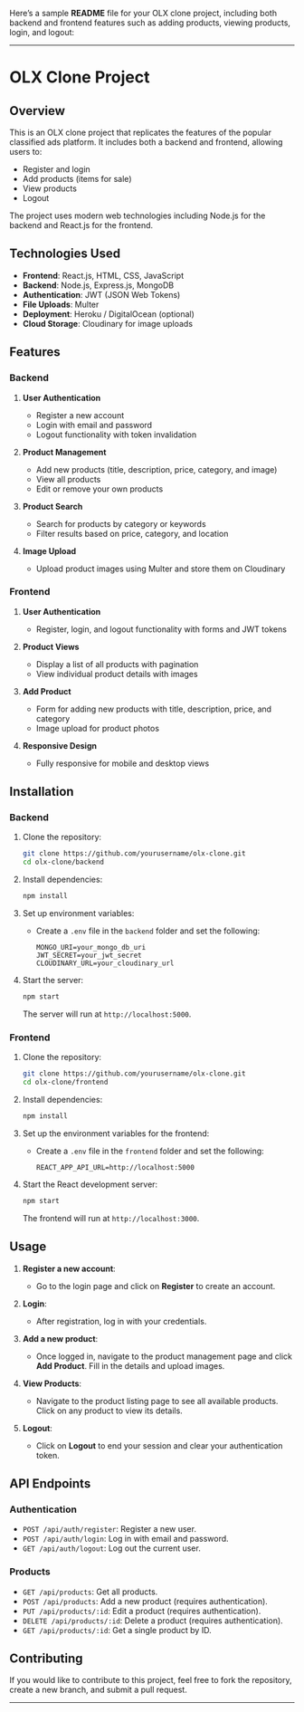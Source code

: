 Here’s a sample **README** file for your OLX clone project, including both backend and frontend features such as adding products, viewing products, login, and logout:

---

# OLX Clone Project

## Overview

This is an OLX clone project that replicates the features of the popular classified ads platform. It includes both a backend and frontend, allowing users to:

- Register and login
- Add products (items for sale)
- View products
- Logout

The project uses modern web technologies including Node.js for the backend and React.js for the frontend.

## Technologies Used

- **Frontend**: React.js, HTML, CSS, JavaScript
- **Backend**: Node.js, Express.js, MongoDB
- **Authentication**: JWT (JSON Web Tokens)
- **File Uploads**: Multer
- **Deployment**: Heroku / DigitalOcean (optional)
- **Cloud Storage**: Cloudinary for image uploads

## Features

### Backend

1. **User Authentication**
   - Register a new account
   - Login with email and password
   - Logout functionality with token invalidation

2. **Product Management**
   - Add new products (title, description, price, category, and image)
   - View all products
   - Edit or remove your own products

3. **Product Search**
   - Search for products by category or keywords
   - Filter results based on price, category, and location

4. **Image Upload**
   - Upload product images using Multer and store them on Cloudinary

### Frontend

1. **User Authentication**
   - Register, login, and logout functionality with forms and JWT tokens

2. **Product Views**
   - Display a list of all products with pagination
   - View individual product details with images

3. **Add Product**
   - Form for adding new products with title, description, price, and category
   - Image upload for product photos

4. **Responsive Design**
   - Fully responsive for mobile and desktop views

## Installation

### Backend

1. Clone the repository:

   ```bash
   git clone https://github.com/yourusername/olx-clone.git
   cd olx-clone/backend
   ```

2. Install dependencies:

   ```bash
   npm install
   ```

3. Set up environment variables:

   - Create a `.env` file in the `backend` folder and set the following:

     ```
     MONGO_URI=your_mongo_db_uri
     JWT_SECRET=your_jwt_secret
     CLOUDINARY_URL=your_cloudinary_url
     ```

4. Start the server:

   ```bash
   npm start
   ```

   The server will run at `http://localhost:5000`.

### Frontend

1. Clone the repository:

   ```bash
   git clone https://github.com/yourusername/olx-clone.git
   cd olx-clone/frontend
   ```

2. Install dependencies:

   ```bash
   npm install
   ```

3. Set up the environment variables for the frontend:

   - Create a `.env` file in the `frontend` folder and set the following:

     ```
     REACT_APP_API_URL=http://localhost:5000
     ```

4. Start the React development server:

   ```bash
   npm start
   ```

   The frontend will run at `http://localhost:3000`.

## Usage

1. **Register a new account**:
   - Go to the login page and click on **Register** to create an account.

2. **Login**:
   - After registration, log in with your credentials.

3. **Add a new product**:
   - Once logged in, navigate to the product management page and click **Add Product**. Fill in the details and upload images.

4. **View Products**:
   - Navigate to the product listing page to see all available products. Click on any product to view its details.

5. **Logout**:
   - Click on **Logout** to end your session and clear your authentication token.

## API Endpoints

### Authentication

- `POST /api/auth/register`: Register a new user.
- `POST /api/auth/login`: Log in with email and password.
- `GET /api/auth/logout`: Log out the current user.

### Products

- `GET /api/products`: Get all products.
- `POST /api/products`: Add a new product (requires authentication).
- `PUT /api/products/:id`: Edit a product (requires authentication).
- `DELETE /api/products/:id`: Delete a product (requires authentication).
- `GET /api/products/:id`: Get a single product by ID.

## Contributing

If you would like to contribute to this project, feel free to fork the repository, create a new branch, and submit a pull request.

---
